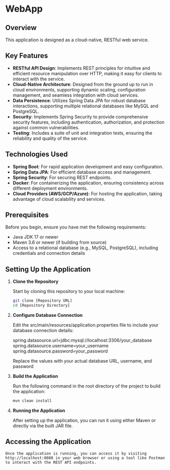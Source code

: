 # WebApp

## Overview

This application is designed as a cloud-native, RESTful web service.

## Key Features

- **RESTful API Design**: Implements REST principles for intuitive and efficient resource manipulation over HTTP, making it easy for clients to interact with the service.
- **Cloud-Native Architecture**: Designed from the ground up to run in cloud environments, supporting dynamic scaling, configuration management, and seamless integration with cloud services.
- **Data Persistence**: Utilizes Spring Data JPA for robust database interactions, supporting multiple relational databases like MySQL and PostgreSQL.
- **Security**: Implements Spring Security to provide comprehensive security features, including authentication, authorization, and protection against common vulnerabilities.
- **Testing**: Includes a suite of unit and integration tests, ensuring the reliability and quality of the service.

## Technologies Used

- **Spring Boot**: For rapid application development and easy configuration.
- **Spring Data JPA**: For efficient database access and management.
- **Spring Security**: For securing REST endpoints.
- **Docker**: For containerizing the application, ensuring consistency across different deployment environments.
- **Cloud Providers (AWS/GCP/Azure)**: For hosting the application, taking advantage of cloud scalability and services.

## Prerequisites

Before you begin, ensure you have met the following requirements:
- Java JDK 17 or newer
- Maven 3.6 or newer (if building from source)
- Access to a relational database (e.g., MySQL, PostgreSQL), including credentials and connection details

## Setting Up the Application

1. **Clone the Repository**

   Start by cloning this repository to your local machine:

   ```bash
   git clone [Repository URL]
   cd [Repository Directory]

2. **Configure Database Connection**

    Edit the src/main/resources/application.properties file to include your database connection details:

    spring.datasource.url=jdbc:mysql://localhost:3306/your_database
    spring.datasource.username=your_username
    spring.datasource.password=your_password

    Replace the values with your actual database URL, username, and password

3. **Build the Application**

    Run the following command in the root directory of the project to build the application:

    ```bash
    mvn clean install

4. **Running the Application**

    After setting up the application, you can run it using either Maven or directly via the built JAR file.

## Accessing the Application

    Once the application is running, you can access it by visiting http://localhost:8080 in your web browser or using a tool like Postman to interact with the REST API endpoints.


